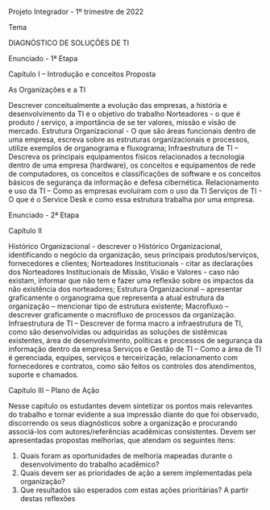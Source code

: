 Projeto Integrador - 1º trimestre de 2022

Tema

DIAGNÓSTICO DE SOLUÇÕES DE TI

Enunciado - 1ª Etapa

Capítulo I – Introdução e conceitos
Proposta

As Organizações e a TI 

Descrever conceitualmente a evolução das empresas, a história e
desenvolvimento da TI e o objetivo do trabalho
Norteadores - o que é produto / serviço, a importância de se ter valores, missão e visão de
mercado.
Estrutura Organizacional - O que são áreas funcionais dentro de uma empresa, escreva sobre as
estruturas organizacionais e processos, utilize exemplos de organograma e fluxograma;
Infraestrutura de TI – Descreva os principais equipamentos físicos relacionados a tecnologia dentro
de uma empresa (hardware), os conceitos e equipamentos de rede de computadores, os conceitos
e classificações de software e os conceitos básicos de segurança da informação e defesa
cibernética.
Relacionamento e uso da TI – Como as empresas evoluíram com o uso da TI
Serviços de TI - O que é o Service Desk e como essa estrutura trabalha por uma empresa.

Enunciado - 2ª Etapa

Capítulo II

Histórico Organizacional - descrever o Histórico Organizacional, identificando o negócio da
organização, seus principais produtos/serviços, fornecedores e clientes;
Norteadores Institucionais - citar as declarações dos Norteadores Institucionais de Missão, Visão
e Valores - caso não existam, informar que não tem e fazer uma reflexão sobre os impactos da não
existência dos norteadores;
Estrutura Organizacional – apresentar graficamente o organograma que representa a atual
estrutura da organização – mencionar tipo de estrutura existente;
Macrofluxo – descrever graficamente o macrofluxo de processos da organização.
Infraestrutura de TI – Descrever de forma macro a infraestrutura de TI, como são desenvolvidas
ou adquiridas as soluções de sistêmicas existentes, área de desenvolvimento, políticas e processos
de segurança da informação dentro da empresa
Serviços e Gestão de TI – Como a área de TI é gerenciada, equipes, serviços e terceirização,
relacionamento com fornecedores e contratos, como são feitos os controles dos atendimentos,
suporte e chamados.

Capítulo III – Plano de Ação

Nesse capítulo os estudantes devem sintetizar os pontos mais relevantes do trabalho e tornar
evidente a sua impressão diante do que foi observado, discorrendo os seus diagnósticos sobre a
organização e procurando associá-los com autores/referências acadêmicas consistentes. Devem
ser apresentadas propostas melhorias, que atendam os seguintes itens:
1. Quais foram as oportunidades de melhoria mapeadas durante o desenvolvimento do trabalho
acadêmico?
2. Quais devem ser as prioridades de ação a serem implementadas pela organização?
3. Que resultados são esperados com estas ações prioritárias?
A partir destas reflexões